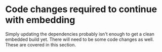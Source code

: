 # Code changes required to continue with embedding

Simply updating the dependencies probably isn't enough to get a clean embedded build yet.  There will need to be some code changes as well.  These are covered in this section.

